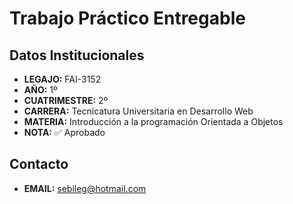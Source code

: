 # Trabajo Práctico Entregable
## Datos Institucionales
- **LEGAJO:** FAI-3152
- **AÑO:** 1º
- **CUATRIMESTRE:** 2º
- **CARRERA:** Tecnicatura Universitaria en Desarrollo Web
- **MATERIA:** Introducción a la programación Orientada a Objetos
- **NOTA:** :white_check_mark: Aprobado 
## Contacto
- **EMAIL:** sebileg@hotmail.com
